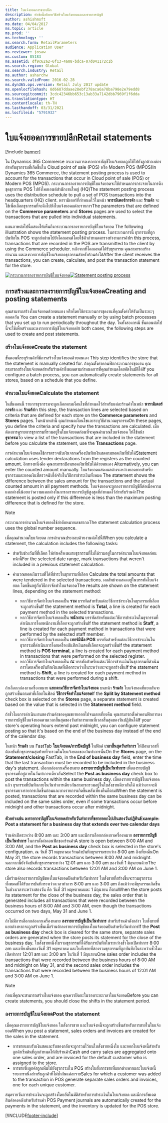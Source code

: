 ```yaml
---
title: ใบแจ้งยอดการขายปลีก
description: หัวข้อนี้อธิบายวิธีสร้างใบแจ้งยอดและลงรายการบัญชี
author: ashishmsft
ms.date: 04/04/2017
ms.topic: article
ms.prod: ''
ms.technology: ''
ms.search.form: RetailParameters
audience: Application User
ms.reviewer: josaw
ms.custom: 85183
ms.assetid: df9c62a2-6f13-4a08-bdca-07d041172c1b
ms.search.region: Global
ms.search.industry: Retail
ms.author: asharchw
ms.search.validFrom: 2016-02-28
ms.dyn365.ops.version: Retail July 2017 update
ms.openlocfilehash: 8d6687ddaae28ebf278aca6a78ba798e2e79edd8
ms.sourcegitcommit: 3cdc42346bb653c13ab33a7142dbb7969f1f6dda
ms.translationtype: HT
ms.contentlocale: th-TH
ms.lasthandoff: 03/31/2021
ms.locfileid: "5791932"
---
```

# <a name="retail-statements"></a><span data-ttu-id="c0d4b-103">ใบแจ้งยอดการขายปลีก</span><span class="sxs-lookup"><span data-stu-id="c0d4b-103">Retail statements</span></span>

[!include [banner](includes/banner.md)]

<span data-ttu-id="c0d4b-104">ใน Dynamics 365 Commerce กระบวนการลงรายการบัญชีใบแจ้งยอดถูกใช้ไปยังลูกค้าองค์กรสำหรับธุรกรรมที่เกิดขึ้นใน Cloud point of sale (POS) หรือ Modern POS (MPOS)</span><span class="sxs-lookup"><span data-stu-id="c0d4b-104">In Dynamics 365 Commerce, the statement posting process is used to account for the transactions that occur in Cloud point of sale (POS) or Modern POS (MPOS).</span></span> <span data-ttu-id="c0d4b-105">กระบวนการลงรายการบัญชีใบแจ้งยอดจะใช้กำหนดการกระจายในการดึงชุดธุรกรรม POS ไปยังไคลเอนต์สำนักงานใหญ่ (HQ)</span><span class="sxs-lookup"><span data-stu-id="c0d4b-105">The statement posting process uses the distribution schedule to pull a set of POS transactions into the headquarters (HQ) client.</span></span> <span data-ttu-id="c0d4b-106">พารามิเตอร์ที่กำหนดไว้ในหน้า **พารามิเตอร์การค้า** และ **ร้านค้า** จะใช้เพื่อเลือกธุรกรรมที่จะดึงไปยังใบแจ้งยอดแต่ละรายการ</span><span class="sxs-lookup"><span data-stu-id="c0d4b-106">The parameters that are defined on the **Commerce parameters** and **Stores** pages are used to select the transactions that are pulled into individual statements.</span></span>

<span data-ttu-id="c0d4b-107">แผนภาพต่อไปนี้แสดงให้เห็นถึงกระบวนการลงรายการบัญชีใบแจ้งยอด </span><span class="sxs-lookup"><span data-stu-id="c0d4b-107">The following illustration shows the statement posting process.</span></span> <span data-ttu-id="c0d4b-108">ในกระบวนการนี้ ธุรกรรมที่ถูกบันทึกใน POS จะถูกส่งผ่านไปยังไคลเอนต์โดยใช้ตัวกำหนดตารางทำงานการค้า</span><span class="sxs-lookup"><span data-stu-id="c0d4b-108">In this process, transactions that are recorded in the POS are transmitted to the client by using the Commerce scheduler.</span></span> <span data-ttu-id="c0d4b-109">หลังจากที่ไคลเอนต์ได้รับธุรกรรม คุณสามารถสร้าง คำนวณ และลงรายการบัญชีใบแจ้งยอดธุรกรรมสำหรับร้านค้าได้</span><span class="sxs-lookup"><span data-stu-id="c0d4b-109">After the client receives the transactions, you can create, calculate, and post the transaction statement for the store.</span></span>

<span data-ttu-id="c0d4b-110">[![กระบวนการลงรายการบัญชีใบแจ้งยอด](./media/retail-statements.png)](./media/retail-statements.png)</span><span class="sxs-lookup"><span data-stu-id="c0d4b-110">[![Statement posting process](./media/retail-statements.png)](./media/retail-statements.png)</span></span>

## <a name="creating-and-posting-statements"></a><span data-ttu-id="c0d4b-111">การสร้างและการลงรายการบัญชีใบแจ้งยอด</span><span class="sxs-lookup"><span data-stu-id="c0d4b-111">Creating and posting statements</span></span>

<span data-ttu-id="c0d4b-112">คุณสามารถสร้างใบแจ้งยอดด้วยตนเอง หรือโดยใช้กระบวนการชุดงานที่คุณตั้งค่าให้รันเป็นระยะๆ ตลอดวัน </span><span class="sxs-lookup"><span data-stu-id="c0d4b-112">You can create a statement manually or by using batch processes that you set up to run periodically throughout the day.</span></span> <span data-ttu-id="c0d4b-113">ในทั้งสองกรณี ขั้นตอนต่อไปนี้จะใช้เพื่อสร้างและลงรายการบัญชีใบแจ้งยอด</span><span class="sxs-lookup"><span data-stu-id="c0d4b-113">In both cases, the following steps are used to create and post statements.</span></span>

### <a name="create-the-statement"></a><span data-ttu-id="c0d4b-114">สร้างใบแจ้งยอด</span><span class="sxs-lookup"><span data-stu-id="c0d4b-114">Create the statement</span></span>

<span data-ttu-id="c0d4b-115">ขั้นตอนนี้ระบุร้านค้าที่มีการสร้างใบแจ้งยอดด้วยตนเอง </span><span class="sxs-lookup"><span data-stu-id="c0d4b-115">This step identifies the store that the statement is manually created for.</span></span> <span data-ttu-id="c0d4b-116">ถ้าคุณตั้งค่าคอนฟิกกระบวนการชุดงาน คุณสามารถสร้างใบแจ้งยอดสำหรับร้านค้าทั้งหมดตามกำหนดการที่คุณกำหนดโดยอัตโนมัติได้</span><span class="sxs-lookup"><span data-stu-id="c0d4b-116">If you configure a batch process, you can automatically create statements for all stores, based on a schedule that you define.</span></span>

### <a name="calculate-the-statement"></a><span data-ttu-id="c0d4b-117">คำนวณใบแจ้งยอด</span><span class="sxs-lookup"><span data-stu-id="c0d4b-117">Calculate the statement</span></span>

<span data-ttu-id="c0d4b-118">ในขั้นตอนนี้ รายการธุรกรรมจะถูกเลือกตามเงื่อนไขที่กำหนดไว้สำหรับแต่ละร้านค้าในหน้า **พารามิเตอร์การค้า** และ **ร้านค้า**</span><span class="sxs-lookup"><span data-stu-id="c0d4b-118">In this step, the transaction lines are selected based on criteria that are defined for each store on the **Commerce parameters** and **Stores** pages.</span></span> <span data-ttu-id="c0d4b-119">ในหน้าเหล่านี้ คุณกำหนดเงื่อนไขและระบุวิธีคำนวณธุรกรรม</span><span class="sxs-lookup"><span data-stu-id="c0d4b-119">On these pages, you define the criteria and specify how the transactions are calculated.</span></span> <span data-ttu-id="c0d4b-120">เมื่อต้องการดูรายการธุรกรรมที่รวมอยู่ในใบแจ้งยอดก่อนที่จะคุณคำนวณใบแจ้งยอด ให้ใช้หน้า **ธุรกรรม**</span><span class="sxs-lookup"><span data-stu-id="c0d4b-120">To view a list of the transactions that are included in the statement before you calculate the statement, use the **Transactions** page.</span></span>

<span data-ttu-id="c0d4b-121">การคำนวณใบแจ้งยอดใช้การตรวจนับเงินจากเครื่องบันทึกเงินสดตามยอดเงินที่นับได้</span><span class="sxs-lookup"><span data-stu-id="c0d4b-121">Statement calculation uses tender declarations from the registers as the counted amount.</span></span> <span data-ttu-id="c0d4b-122">อีกทางหนึ่งคือ คุณสามารถป้อนยอดเงินที่นับได้ด้วยตนเอง </span><span class="sxs-lookup"><span data-stu-id="c0d4b-122">Alternatively, you can enter the counted amount manually.</span></span> <span data-ttu-id="c0d4b-123">ใบแจ้งยอดแสดงผลต่างระหว่างยอดขายสำหรับธุรกรรมและยอดเงินที่ตรวจนับได้จริงในวิธีการชำระเงินทั้งหมด </span><span class="sxs-lookup"><span data-stu-id="c0d4b-123">The statement shows the difference between the sales amount for the transactions and the actual counted amount in all payment methods.</span></span> <span data-ttu-id="c0d4b-124">ใบแจ้งยอดจะถูกลงรายการบัญชีก็ต่อเมื่อความแตกต่างนี้น้อยกว่าความแตกต่างในการลงรายการบัญชีสูงสุดที่กำหนดไว้สำหรับร้านค้า</span><span class="sxs-lookup"><span data-stu-id="c0d4b-124">The statement is posted only if this difference is less than the maximum posting difference that is defined for the store.</span></span>

> [!NOTE]
> <span data-ttu-id="c0d4b-125">กระบวนการคำนวณใบแจ้งยอดใช้ลำดับหมายเลขสากล</span><span class="sxs-lookup"><span data-stu-id="c0d4b-125">The statement calculation process uses the global number sequence.</span></span>

<span data-ttu-id="c0d4b-126">เมื่อคุณคำนวณใบแจ้งยอด การคำนวณประกอบด้วยงานต่อไปนี้</span><span class="sxs-lookup"><span data-stu-id="c0d4b-126">When you calculate a statement, the calculation includes the following tasks:</span></span>

- <span data-ttu-id="c0d4b-127">สำหรับช่วงวันที่ที่เลือก ให้ทำเครื่องหมายธุรกรรมที่ไม่ได้รวมอยู่ในการคำนวณใบแจ้งยอดก่อนหน้านี้</span><span class="sxs-lookup"><span data-stu-id="c0d4b-127">For the selected date range, mark transactions that weren't included in a previous statement calculation.</span></span>
- <span data-ttu-id="c0d4b-128">คำนวณยอดเงินรวมที่ได้ที่ชำระในธุรกรรมที่เลือก </span><span class="sxs-lookup"><span data-stu-id="c0d4b-128">Calculate the total amounts that were tendered in the selected transactions.</span></span> <span data-ttu-id="c0d4b-129">ผลลัพธ์จะแสดงอยู่ในบรรทัดใบแจ้งยอด โดยขึ้นอยู่กับวิธีการจัดทำใบแจ้งยอด</span><span class="sxs-lookup"><span data-stu-id="c0d4b-129">The results are shown on the statement lines, depending on the statement method:</span></span>

    - <span data-ttu-id="c0d4b-130">หากวิธีการจัดทำใบแจ้งยอดเป็น **รวม** บรรทัดสำหรับแต่ละวิธีการชำระเงินในธุรกรรมที่เลือกจะถูกสร้างขึ้น</span><span class="sxs-lookup"><span data-stu-id="c0d4b-130">If the statement method is **Total**, a line is created for each payment method in the selected transactions.</span></span>
    - <span data-ttu-id="c0d4b-131">หากวิธีการจัดทำใบแจ้งยอดเป็น **พนักงาน** บรรทัดสำหรับแต่ละวิธีการชำระเงินในธุรกรรมที่ดำเนินการโดยพนักงานที่เลือกจะถูกสร้างขึ้น</span><span class="sxs-lookup"><span data-stu-id="c0d4b-131">If the statement method is **Staff**, a line is created for each payment method in transactions that were performed by the selected staff member.</span></span>
    - <span data-ttu-id="c0d4b-132">หากวิธีการจัดทำใบแจ้งยอดเป็น **เทอร์มินัล POS** บรรทัดสำหรับแต่ละวิธีการชำระเงินในธุรกรรมที่ดำเนินการโดยเครื่องบันทึกเงินสดที่เลือกจะถูกสร้างขึ้น</span><span class="sxs-lookup"><span data-stu-id="c0d4b-132">If the statement method is **POS terminal**, a line is created for each payment method in transactions that were performed on the selected register.</span></span>
    - <span data-ttu-id="c0d4b-133">หากวิธีการจัดทำใบแจ้งยอดเป็น **กะ** บรรทัดสำหรับแต่ละวิธีการชำระเงินในธุรกรรมที่ดำเนินการโดยเครื่องบันทึกเงินสดที่เลือกระหว่างในระหว่างกะจะถูกสร้างขึ้น</span><span class="sxs-lookup"><span data-stu-id="c0d4b-133">If the statement method is **Shift**, a line is created for each payment method in transactions that were performed during a shift.</span></span>

<span data-ttu-id="c0d4b-134">ถ้าเลือกกล่องกาเครื่องหมาย **แยกตามวิธีการจัดทำใบแจ้งยอด** บนหน้า **ร้านค้า** ใบแจ้งยอดที่แยกกันจะถูกสร้างขึ้นตามค่าที่เลือกในฟิลด์ **วิธีการจัดทำใบแจ้งยอด**</span><span class="sxs-lookup"><span data-stu-id="c0d4b-134">If the **Split by Statement method** check box is selected on the **Stores** page, a separate statement is created based on the value that is selected in the **Statement method** field.</span></span>

<span data-ttu-id="c0d4b-135">ถ้าชั่วโมงการดำเนินงานของร้านค้าของคุณขยายออกไปจนเลยเที่ยงคืน คุณสามารถตั้งค่าคอนฟิกการลงรายการบัญชีใบแจ้งยอดตามเวลาสิ้นสุดของวันทำการแทนที่เวลาสิ้นสุดของวันปฏิทินได้</span><span class="sxs-lookup"><span data-stu-id="c0d4b-135">If your store's operating hours extend past midnight, you can configure statement posting so that it's based on the end of the business day instead of the end of the calendar day.</span></span>

<span data-ttu-id="c0d4b-136">ในหน้า **ร้านค้า** บน FastTab **ใบแจ้งยอด/การปิดบัญชี** ในฟิลด์ **เวลาสิ้นสุดวันทำการ** ให้ป้อนเวลาที่ต้องบันทึกธุรกรรมสุดท้ายที่จะรวมในใบแจ้งยอดของวันทำการนั้น</span><span class="sxs-lookup"><span data-stu-id="c0d4b-136">On the **Stores** page, on the **Statement/closing** FastTab, in the **End of business day** field, enter the time that the last transaction must be recorded to be included in the business day's statement.</span></span> <span data-ttu-id="c0d4b-137">เลือกกล่องกาเครื่องหมาย **ลงรายการบัญชีเป็นวันทำการ** เพื่อลงรายบัญชีธุรกรรมที่อยู่ภายในวันทำการเดียวกัน</span><span class="sxs-lookup"><span data-stu-id="c0d4b-137">Select the **Post as business day** check box to post the transactions within the same business day.</span></span> <span data-ttu-id="c0d4b-138">เมื่อลงรายการบัญชีใบแจ้งยอดแล้ว ธุรกรรมที่บันทึกภายในวันทำการเดียวกันสามารถรวมอยู่ในใบสั่งขายเดียวกันได้ แม้ว่าอาจจะมีธุรกรรมบางรายการเกิดขึ้นก่อนและบางรายการเกิดขึ้นหลังเที่ยงคืนก็ตาม</span><span class="sxs-lookup"><span data-stu-id="c0d4b-138">When the statement is posted, transactions that are recorded within the same business day can be included on the same sales order, even if some transactions occur before midnight and other transactions occur after midnight.</span></span>

#### <a name="example-post-a-statement-for-a-business-day-that-extends-over-two-calendar-days"></a><span data-ttu-id="c0d4b-139">ตัวอย่างเช่น ลงรายการบัญชีใบแจ้งยอดสำหรับวันทำการที่ขยายออกไปเกินสองวันปฏิทิน</span><span class="sxs-lookup"><span data-stu-id="c0d4b-139">Example: Post a statement for a business day that extends over two calendar days</span></span>

<span data-ttu-id="c0d4b-140">ร้านค้าเปิดระหว่าง 8:00 am และ 3:00 am และมีการเลือกกล่องกาเครื่องหมาย **ลงรายการบัญชีเป็นวันทำการ** ในการตั้งค่าคอนฟิกของร้านค้า</span><span class="sxs-lookup"><span data-stu-id="c0d4b-140">A store is open between 8:00 AM and 3:00 AM, and the **Post as business day** check box is selected in the store's configuration.</span></span> <span data-ttu-id="c0d4b-141">ณ วันที่ 31 พฤษภาคม ร้านค้าบันทึกธุรกรรมระหว่าง 8:00 am ถึงเที่ยงคืน</span><span class="sxs-lookup"><span data-stu-id="c0d4b-141">On May 31, the store records transactions between 8:00 AM and midnight.</span></span> <span data-ttu-id="c0d4b-142">นอกจากนี้ยังจัดบันทึกธุรกรรมระหว่าง 12:01 am และ 3:00 am ของวันที่ 1 มิถุนายนด้วย</span><span class="sxs-lookup"><span data-stu-id="c0d4b-142">The store also records transactions between 12:01 AM and 3:00 AM on June 1.</span></span>

<span data-ttu-id="c0d4b-143">เมื่อร้านค้าลงรายการบัญชีของใบแจ้งยอดปิดสำหรับวันทำการ ใบสั่งขายที่สร้างขึ้นจะรวมธุรกรรมทั้งหมดที่ได้รับการบันทึกระหว่างเวลาทำการ 8:00 am และ 3:00 am ถึงแม้ว่าจะมีธุรกรรมเกิดขึ้นในช่วงเวลาระหว่างสองวัน คือ วันที่ 31 พฤษภาคมและ 1 มิถุนายน ก็ตาม</span><span class="sxs-lookup"><span data-stu-id="c0d4b-143">When the store posts its statement for the close of the business day, the sales order that is generated includes all transactions that were recorded between the business hours of 8:00 AM and 3:00 AM, even though the transactions occurred on two days, May 31 and June 1.</span></span>

<span data-ttu-id="c0d4b-144">ถ้าไม่มีการเลือกกล่องกาเครื่องหมาย **ลงรายการบัญชีเป็นวันทำการ** สำหรับร้านค้าดังกล่าว ใบสั่งขายที่แยกต่างหากจะถูกสร้างขึ้นเมื่อร้านค้าลงรายการบัญชีของใบแจ้งยอดปิดสำหรับวันทำการ</span><span class="sxs-lookup"><span data-stu-id="c0d4b-144">If the **Post as business day** check box is cleared for the same store, separate sales orders are generated when the store posts its statement for the close of the business day.</span></span> <span data-ttu-id="c0d4b-145">ใบสั่งขายหนึ่งใบรวมธุรกรรมที่ได้รับการบันทึกในระหว่างชั่วโมงเปิดทำการ 8:00 am และเที่ยงคืนของวันที่ 31 พฤษภาคม และใบสั่งขายที่สองรวมธุรกรรมที่ถูกบันทึกในระหว่างชั่วโมงเปิดทำการ 12:01 am และ 3:00 am ในวันที่ 1 มิถุนายน</span><span class="sxs-lookup"><span data-stu-id="c0d4b-145">One sales order includes the transactions that were recorded between the business hours of 8:00 AM and midnight on May 31, and the second sales order includes the transactions that were recorded between the business hours of 12:01 AM and 3:00 AM on June 1.</span></span>

> [!NOTE]
> <span data-ttu-id="c0d4b-146">ก่อนที่คุณจะสามารถสร้างใบแจ้งยอด คุณควรปิดกะในรอบระยะเวลาใบแจ้งยอด</span><span class="sxs-lookup"><span data-stu-id="c0d4b-146">Before you can create statements, you should close the shifts in the statement period.</span></span>

### <a name="post-the-statement"></a><span data-ttu-id="c0d4b-147">ลงรายการบัญชีใบแจ้งยอด</span><span class="sxs-lookup"><span data-stu-id="c0d4b-147">Post the statement</span></span>

<span data-ttu-id="c0d4b-148">เมื่อคุณลงรายการบัญชีใบแจ้งยอด ใบสั่งการขาย และใบแจ้งหนี้จะถูกสร้างขึ้นสำหรับการขายในใบแจ้งยอด</span><span class="sxs-lookup"><span data-stu-id="c0d4b-148">When you post a statement, sales orders and invoices are created for the sales in the statement.</span></span>

- <span data-ttu-id="c0d4b-149">การขายแบบรับเงินสดและรับของกลับจะถูกรวมไว้บนใบสั่งขายหนึ่งใบ และออกใบแจ้งหนี้สำหรับลูกค้าเริ่มต้นที่ถูกกำหนดให้กับร้านค้า</span><span class="sxs-lookup"><span data-stu-id="c0d4b-149">Cash and carry sales are aggregated onto one sales order, and are invoiced for the default customer who is assigned to the store.</span></span>
- <span data-ttu-id="c0d4b-150">การขายซึ่งลูกค้าถูกเพิ่มไปยังธุรกรรมใน POS สร้างใบสั่งการขายที่แยกต่างหากและใบแจ้งหนี้ รายการหนึ่งสำหรับลูกค้าที่ไม่ซ้ำกันแต่ละราย</span><span class="sxs-lookup"><span data-stu-id="c0d4b-150">Sales for which a customer was added to the transaction in POS generate separate sales orders and invoices, one for each unique customer.</span></span>

<span data-ttu-id="c0d4b-151">สมุดรายวันการชำระเงินจะถูกสร้างโดยอัตโนมัติสำหรับการชำระเงินในใบแจ้งยอด และมีการอัพเดตสินค้าคงคลังสำหรับร้านค้า POS </span><span class="sxs-lookup"><span data-stu-id="c0d4b-151">Payment journals are automatically created for the payments in the statement, and the inventory is updated for the POS store.</span></span>


[!INCLUDE[footer-include](../includes/footer-banner.md)]